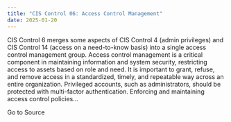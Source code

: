 ```yaml
---
title: "CIS Control 06: Access Control Management"
date: 2025-01-20
---
```


CIS Control 6 merges some aspects of CIS Control 4 (admin privileges) and CIS Control 14 (access on a need-to-know basis) into a single access control management group. Access control management is a critical component in maintaining information and system security, restricting access to assets based on role and need. It is important to grant, refuse, and remove access in a standardized, timely, and repeatable way across an entire organization. Privileged accounts, such as administrators, should be protected with multi-factor authentication. Enforcing and maintaining access control policies...

Go to Source
